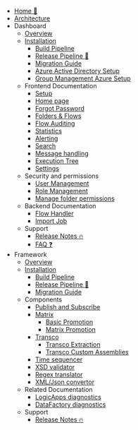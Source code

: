 <!-- markdownlint-disable -->

* [Home :house_with_garden:](/)
* [Architecture](/architecture/architecture-diagram.md)
* Dashboard
  * [Overview](/dashboard/dashboard.md)
  * [Installation](/dashboard/installation/dashboard-installation.md)
    * [Build Pipeline](/dashboard/installation/dashboard-buildpipeline.md)
    * [Release Pipeline :rocket:](/dashboard/installation/dashboard-releasepipeline.md)
    * [Migration Guide](/dashboard/installation/dashboard-migration.md)
    * [Azure Active Directory Setup](/dashboard/azureADSetup.md)
    * [Group Management Azure Setup](/dashboard/groupmanagement.md)
  * Frontend Documentation
    * [Setup](/dashboard/setup.md)
    * [Home page](/dashboard/home.md)
    * [Forgot Password](/dashboard/forgotpassword.md)
    * [Folders & Flows](/dashboard/foldersflows.md)
    * [Flow Auditing](/dashboard/flowauditing.md)
    * [Statistics](/dashboard/stats.md)
    * [Alerting](/dashboard/alerting.md)
    * [Search](/dashboard/search.md)
    * [Message handling](/dashboard/messagehandling.md)
    * [Execution Tree](/dashboard/executiontree.md)
    * [Settings](/dashboard/settings.md)
  * Security and permissions
    * [User Management](/dashboard/usermanagement.md) 
    * [Role Management](/dashboard/role-management.md) 
    * [Manage folder permissions](/dashboard/foldermanagement.md) 
  * Backend Documentation
    * [Flow Handler](/dashboard/flowhandler.md)
    * [Import Job](/dashboard/importjob.md)
  * Support
    * [Release Notes :fire:](https://github.com/invictus-integration/docs-ifa/releases)
    * [FAQ :question:](/dashboard/support/faq.md)
* Framework
  * [Overview](/framework/framework.md)
  * [Installation](/framework/installation/framework-installation.md)
    * [Build Pipeline](/framework/installation/framework-buildpipeline.md)
    * [Release Pipeline :rocket:](/framework/installation/framework-releasepipeline.md)
    * [Migration Guide](/framework/installation/framework-migration.md)
  * Components
    * [Publish and Subscribe](/framework/components/pubsub.md)
    * [Matrix](/framework/components/matrix.md)
      * [Basic Promotion](/framework/components/matrix-basic.md)
      * [Matrix Promotion](/framework/components/matrix-promote.md)
    * [Transco](/framework/components/transco.md)
      * [Transco Extraction](/framework/components/transco-extraction.md)
      * [Transco Custom Assemblies](/framework/components/transco-assemblies.md)
    * [Time sequencer](/framework/components/timesequencer.md)
    * [XSD validator](/framework/components/xsd-validator.md)
    * [Regex translator](/framework/components/regextranslation.md)
    * [XML/Json convertor](/framework/components/xmljsonconverter.md)
  * Related Documentation
    * [LogicApps diagnostics](/framework/logicappsdiagnostics.md) 
    * [DataFactory diagnostics](/framework/datafactorydiagnostics.md) 
  * Support
    * [Release Notes :fire:](https://github.com/invictus-integration/docs-ifa/releases)
